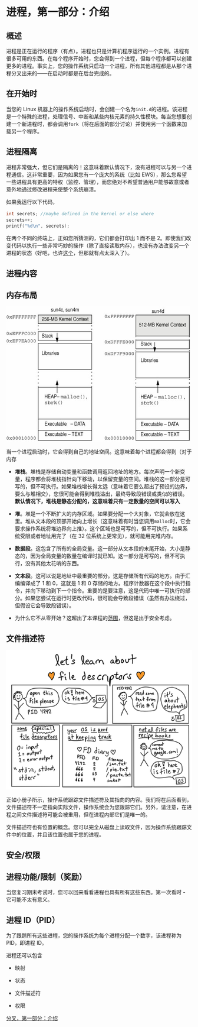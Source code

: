 # 进程，第一部分：介绍

## 概述

进程是正在运行的程序（有点）。进程也只是计算机程序运行的一个实例。进程有很多可用的东西。在每个程序开始时，您会得到一个进程，但每个程序都可以创建更多的进程。事实上，您的操作系统只启动一个进程，所有其他进程都是从那个进程分叉出来的——在启动时都是在后台完成的。

## 在开始时

当您的 Linux 机器上的操作系统启动时，会创建一个名为`init.d`的进程。该进程是一个特殊的进程，处理信号、中断和某些内核元素的持久性模块。每当您想要创建一个新进程时，都会调用`fork`（将在后面的部分讨论）并使用另一个函数来加载另一个程序。

## 进程隔离

进程非常强大，但它们是隔离的！这意味着默认情况下，没有进程可以与另一个进程通信。这非常重要，因为如果您有一个庞大的系统（比如 EWS），那么您希望一些进程具有更高的特权（监控、管理），而您绝对不希望普通用户能够故意或者意外地通过修改进程来使整个系统崩溃。

如果我运行以下代码，

```cpp
int secrets; //maybe defined in the kernel or else where
secrets++;
printf("%d\n", secrets); 
```

在两个不同的终端上，正如您所猜测的，它们都会打印出 1 而不是 2。即使我们改变代码以执行一些非常巧妙的操作（除了直接读取内存），也没有办法改变另一个进程的状态（好吧，也许[这个](https://en.wikipedia.org/wiki/Dirty_COW)，但那就有点太深入了）。

## 进程内容

## 内存布局

![地址空间](img/70f6ba3a3d379fcd8d3214846a16c410.jpg)

当一个进程启动时，它会得到自己的地址空间。这意味着每个进程都会得到（对于内存

+   **堆栈**。堆栈是存储自动变量和函数调用返回地址的地方。每次声明一个新变量，程序都会将堆栈指针向下移动，以保留变量的空间。堆栈的这一部分是可写的，但不可执行。如果堆栈增长得太远（意味着它要么超出了预设的边界，要么与堆相交），您很可能会得到堆栈溢出，最终导致段错误或类似的错误。**默认情况下，堆栈是静态分配的，这意味着只有一定数量的空间可以写入**

+   **堆**。堆是一个不断扩大的内存区域。如果要分配一个大对象，它就会放在这里。堆从文本段的顶部开始向上增长（这意味着有时当您调用`malloc`时，它会要求操作系统将堆边界向上推）。这个区域也是可写的，但不可执行。如果系统受限或者地址用完了（在 32 位系统上更常见），就可能用完堆内存。

+   **数据段**。这包含了所有的全局变量。这一部分从文本段的末尾开始，大小是静态的，因为全局变量的数量在编译时就已知。这一部分是可写的，但不可执行，没有其他太花哨的东西。

+   **文本段**。这可以说是地址中最重要的部分。这是存储所有代码的地方。由于汇编编译成了 1 和 0，这就是 1 和 0 存储的地方。程序计数器在这个段中执行指令，并向下移动到下一个指令。重要的是要注意，这是代码中唯一可执行的部分。如果您尝试在运行时更改代码，很可能会导致段错误（虽然有办法绕过，但假设它会导致段错误）。

+   为什么它不从零开始？这超出了本课程的[范围](https://en.wikipedia.org/wiki/Address_space_layout_randomization)，但这是出于安全考虑。

## 文件描述符

![文件描述符](img/d478b259062697ec8a19b3fa93d75962.svg)

正如小册子所示，操作系统跟踪文件描述符及其指向的内容。我们将在后面看到，文件描述符不一定指向实际文件，操作系统会为您跟踪它们。另外，请注意，在进程之间文件描述符可能会被重用，但在进程内部它们是唯一的。

文件描述符也有位置的概念。您可以完全从磁盘上读取文件，因为操作系统跟踪文件中的位置，并且该位置也属于您的进程。

## 安全/权限

## 进程功能/限制（奖励）

当您复习期末考试时，您可以回来看看进程也具有所有这些东西。第一次看时 - 它可能不太有意义。

## 进程 ID（PID）

为了跟踪所有这些进程，您的操作系统为每个进程分配一个数字，该进程称为 PID，即进程 ID。

进程还可以包含

+   映射

+   状态

+   文件描述符

+   权限

[分叉，第一部分：介绍](https://github.com/angrave/SystemProgramming/wiki/Forking%2C-Part-1%3A-Introduction)
